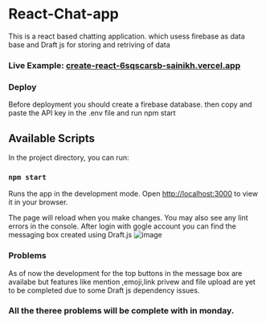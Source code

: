 # React-Chat-app

This is a react based chatting application. which usess firebase as data base and Draft js for storing and retriving of data 


### Live Example: [create-react-6sqscarsb-sainikh.vercel.app](https://create-react-6sqscarsb-sainikh.vercel.app/)


### Deploy 
 Before deployment you should create a firebase database. then copy and paste the API key in the .env file and run npm start 
## Available Scripts

In the project directory, you can run:

### `npm start`

Runs the app in the development mode. Open [http://localhost:3000](http://localhost:3000) to view it in your browser.

The page will reload when you make changes. You may also see any lint errors in the console.
After login with gogle account you can find the messaging box created using Draft.js
![image](https://user-images.githubusercontent.com/47454954/171960085-a512fda1-c1b9-415b-a50b-2cd2f075d87a.png)

### Problems
As of now the development for the top buttons in the message box are availabe but features like mention ,emoji,link privew and file upload are yet to be completed due to some Draft js dependency issues.

### All the theree problems will be complete with in monday.


